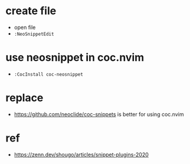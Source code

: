 # create file
- open file
- `:NeoSnippetEdit`

# use neosnippet in coc.nvim
- `:CocInstall coc-neosnippet`

# replace
- https://github.com/neoclide/coc-snippets is better for using coc.nvim

# ref
- https://zenn.dev/shougo/articles/snippet-plugins-2020
